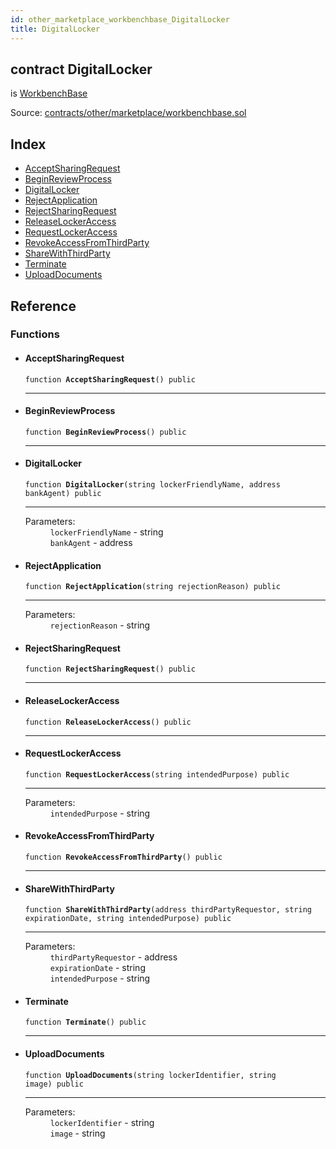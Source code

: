 ```yaml
---
id: other_marketplace_workbenchbase_DigitalLocker
title: DigitalLocker
---
```


<div class="contract-doc"><div class="contract"><h2 class="contract-header"><span class="contract-kind">contract</span> DigitalLocker</h2><p class="base-contracts"><span>is</span> <a href="other_marketplace_workbenchbase_WorkbenchBase.html">WorkbenchBase</a></p><div class="source">Source: <a href="https://github.com/FriendlyUser/solidity-smart-contracts//blob/v0.2.0/contracts/other/marketplace/workbenchbase.sol" target="_blank">contracts/other/marketplace/workbenchbase.sol</a></div></div><div class="index"><h2>Index</h2><ul><li><a href="other_marketplace_workbenchbase_DigitalLocker.html#AcceptSharingRequest">AcceptSharingRequest</a></li><li><a href="other_marketplace_workbenchbase_DigitalLocker.html#BeginReviewProcess">BeginReviewProcess</a></li><li><a href="other_marketplace_workbenchbase_DigitalLocker.html#DigitalLocker">DigitalLocker</a></li><li><a href="other_marketplace_workbenchbase_DigitalLocker.html#RejectApplication">RejectApplication</a></li><li><a href="other_marketplace_workbenchbase_DigitalLocker.html#RejectSharingRequest">RejectSharingRequest</a></li><li><a href="other_marketplace_workbenchbase_DigitalLocker.html#ReleaseLockerAccess">ReleaseLockerAccess</a></li><li><a href="other_marketplace_workbenchbase_DigitalLocker.html#RequestLockerAccess">RequestLockerAccess</a></li><li><a href="other_marketplace_workbenchbase_DigitalLocker.html#RevokeAccessFromThirdParty">RevokeAccessFromThirdParty</a></li><li><a href="other_marketplace_workbenchbase_DigitalLocker.html#ShareWithThirdParty">ShareWithThirdParty</a></li><li><a href="other_marketplace_workbenchbase_DigitalLocker.html#Terminate">Terminate</a></li><li><a href="other_marketplace_workbenchbase_DigitalLocker.html#UploadDocuments">UploadDocuments</a></li></ul></div><div class="reference"><h2>Reference</h2><div class="functions"><h3>Functions</h3><ul><li><div class="item function"><span id="AcceptSharingRequest" class="anchor-marker"></span><h4 class="name">AcceptSharingRequest</h4><div class="body"><code class="signature">function <strong>AcceptSharingRequest</strong><span>() </span><span>public </span></code><hr/></div></div></li><li><div class="item function"><span id="BeginReviewProcess" class="anchor-marker"></span><h4 class="name">BeginReviewProcess</h4><div class="body"><code class="signature">function <strong>BeginReviewProcess</strong><span>() </span><span>public </span></code><hr/></div></div></li><li><div class="item function"><span id="DigitalLocker" class="anchor-marker"></span><h4 class="name">DigitalLocker</h4><div class="body"><code class="signature">function <strong>DigitalLocker</strong><span>(string lockerFriendlyName, address bankAgent) </span><span>public </span></code><hr/><dl><dt><span class="label-parameters">Parameters:</span></dt><dd><div><code>lockerFriendlyName</code> - string</div><div><code>bankAgent</code> - address</div></dd></dl></div></div></li><li><div class="item function"><span id="RejectApplication" class="anchor-marker"></span><h4 class="name">RejectApplication</h4><div class="body"><code class="signature">function <strong>RejectApplication</strong><span>(string rejectionReason) </span><span>public </span></code><hr/><dl><dt><span class="label-parameters">Parameters:</span></dt><dd><div><code>rejectionReason</code> - string</div></dd></dl></div></div></li><li><div class="item function"><span id="RejectSharingRequest" class="anchor-marker"></span><h4 class="name">RejectSharingRequest</h4><div class="body"><code class="signature">function <strong>RejectSharingRequest</strong><span>() </span><span>public </span></code><hr/></div></div></li><li><div class="item function"><span id="ReleaseLockerAccess" class="anchor-marker"></span><h4 class="name">ReleaseLockerAccess</h4><div class="body"><code class="signature">function <strong>ReleaseLockerAccess</strong><span>() </span><span>public </span></code><hr/></div></div></li><li><div class="item function"><span id="RequestLockerAccess" class="anchor-marker"></span><h4 class="name">RequestLockerAccess</h4><div class="body"><code class="signature">function <strong>RequestLockerAccess</strong><span>(string intendedPurpose) </span><span>public </span></code><hr/><dl><dt><span class="label-parameters">Parameters:</span></dt><dd><div><code>intendedPurpose</code> - string</div></dd></dl></div></div></li><li><div class="item function"><span id="RevokeAccessFromThirdParty" class="anchor-marker"></span><h4 class="name">RevokeAccessFromThirdParty</h4><div class="body"><code class="signature">function <strong>RevokeAccessFromThirdParty</strong><span>() </span><span>public </span></code><hr/></div></div></li><li><div class="item function"><span id="ShareWithThirdParty" class="anchor-marker"></span><h4 class="name">ShareWithThirdParty</h4><div class="body"><code class="signature">function <strong>ShareWithThirdParty</strong><span>(address thirdPartyRequestor, string expirationDate, string intendedPurpose) </span><span>public </span></code><hr/><dl><dt><span class="label-parameters">Parameters:</span></dt><dd><div><code>thirdPartyRequestor</code> - address</div><div><code>expirationDate</code> - string</div><div><code>intendedPurpose</code> - string</div></dd></dl></div></div></li><li><div class="item function"><span id="Terminate" class="anchor-marker"></span><h4 class="name">Terminate</h4><div class="body"><code class="signature">function <strong>Terminate</strong><span>() </span><span>public </span></code><hr/></div></div></li><li><div class="item function"><span id="UploadDocuments" class="anchor-marker"></span><h4 class="name">UploadDocuments</h4><div class="body"><code class="signature">function <strong>UploadDocuments</strong><span>(string lockerIdentifier, string image) </span><span>public </span></code><hr/><dl><dt><span class="label-parameters">Parameters:</span></dt><dd><div><code>lockerIdentifier</code> - string</div><div><code>image</code> - string</div></dd></dl></div></div></li></ul></div></div></div>
